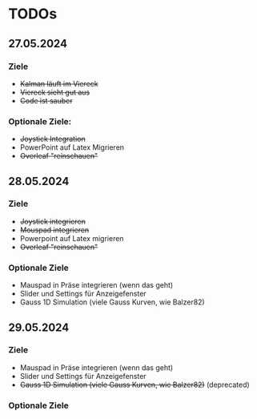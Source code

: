 # TODOs

## 27.05.2024

### Ziele

- ~~Kalman läuft im Viereck~~
- ~~Viereck sieht gut aus~~
- ~~Code ist sauber~~

### Optionale Ziele:

- ~~Joystick Integration~~
- PowerPoint auf Latex Migrieren
- ~~Overleaf "reinschauen"~~

## 28.05.2024

### Ziele

- ~~Joystick integrieren~~
- ~~Mouspad integrieren~~
- Powerpoint auf Latex migrieren
- ~~Overleaf "reinschauen"~~

### Optionale Ziele

- Mauspad in Präse integrieren (wenn das geht)
- Slider und Settings für Anzeigefenster
- Gauss 1D Simulation (viele Gauss Kurven, wie Balzer82)

## 29.05.2024

### Ziele

- Mauspad in Präse integrieren (wenn das geht)
- Slider und Settings für Anzeigefenster
- ~~Gauss 1D Simulation (viele Gauss Kurven, wie Balzer82)~~ (deprecated)

### Optionale Ziele
